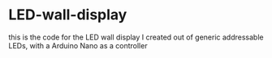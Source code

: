 # LED-wall-display
this is the code for the LED wall display I created out of generic addressable LEDs, with a Arduino Nano as a controller
